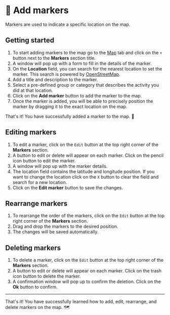 # 📍 Add markers

Markers are used to indicate a specific location on the map.

## Getting started

1. To start adding markers to the map go to the [Map](https://mappedlove.com/app/map) tab and click on the `+` button next to the **Markers** section title.
2. A window will pop up with a form to fill in the details of the marker.
3. On the **Location** field, you can search for the nearest location to set the marker. This search is powered by [OpenStreetMap](https://www.openstreetmap.org).
4. Add a title and description to the marker.
5. Select a pre-defined group or category that describes the activity you did at that location.
6. Click on the **Add marker** button to add the marker to the map.
7. Once the marker is added, you will be able to precisely position the marker by dragging it to the exact location on the map.

That's it! You have successfully added a marker to the map. 🎉

## Editing markers

1. To edit a marker, click on the `Edit` button at the top right corner of the **Markers** section.
2. A button to edit or delete will appear on each marker. Click on the pencil icon button to edit the marker.
3. A window will pop up with the marker details.
4. The location field contains the latitude and longitude position. If you want to change the location click on the `X` button to clear the field and search for a new location.
5. Click on the **Edit marker** button to save the changes.

## Rearrange markers

1. To rearrange the order of the markers, click on the `Edit` button at the top right corner of the **Markers** section.
2. Drag and drop the markers to the desired position.
3. The changes will be saved automatically.

## Deleting markers

1. To delete a marker, click on the `Edit` button at the top right corner of the **Markers** section.
2. A button to edit or delete will appear on each marker. Click on the trash icon button to delete the marker.
3. A confirmation window will pop up to confirm the deletion. Click on the **Ok** button to confirm.

---

That's it! You have successfully learned how to add, edit, rearrange, and delete markers on the map. 🗺️
